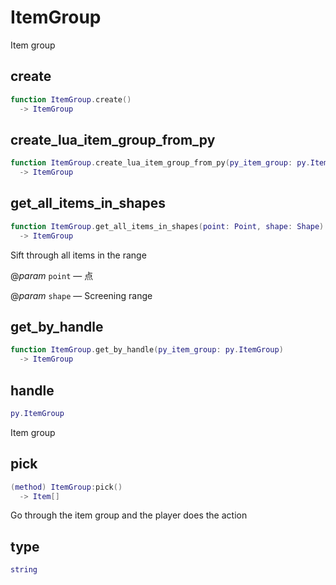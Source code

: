 # ItemGroup

Item group

## create

```lua
function ItemGroup.create()
  -> ItemGroup
```

## create_lua_item_group_from_py

```lua
function ItemGroup.create_lua_item_group_from_py(py_item_group: py.ItemGroup)
  -> ItemGroup
```

## get_all_items_in_shapes

```lua
function ItemGroup.get_all_items_in_shapes(point: Point, shape: Shape)
  -> ItemGroup
```

Sift through all items in the range

@*param* `point` — 点

@*param* `shape` — Screening range
## get_by_handle

```lua
function ItemGroup.get_by_handle(py_item_group: py.ItemGroup)
  -> ItemGroup
```

## handle

```lua
py.ItemGroup
```

Item group
## pick

```lua
(method) ItemGroup:pick()
  -> Item[]
```

Go through the item group and the player does the action
## type

```lua
string
```


